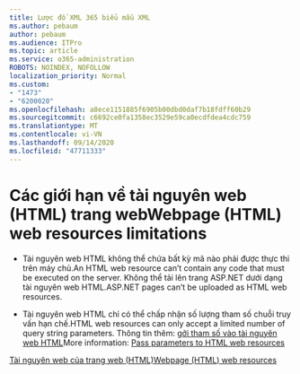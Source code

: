 ```yaml
---
title: Lược đồ XML 365 biểu mẫu XML
ms.author: pebaum
author: pebaum
ms.audience: ITPro
ms.topic: article
ms.service: o365-administration
ROBOTS: NOINDEX, NOFOLLOW
localization_priority: Normal
ms.custom:
- "1473"
- "6200020"
ms.openlocfilehash: a8ece1151885f6905b00dbd0daf7b18fdff60b29
ms.sourcegitcommit: c6692ce0fa1358ec3529e59ca0ecdfdea4cdc759
ms.translationtype: MT
ms.contentlocale: vi-VN
ms.lasthandoff: 09/14/2020
ms.locfileid: "47711333"
---
```

# <a name="webpage-html-web-resources-limitations"></a><span data-ttu-id="5bb64-102">Các giới hạn về tài nguyên web (HTML) trang web</span><span class="sxs-lookup"><span data-stu-id="5bb64-102">Webpage (HTML) web resources limitations</span></span>

* <span data-ttu-id="5bb64-103">Tài nguyên web HTML không thể chứa bất kỳ mã nào phải được thực thi trên máy chủ.</span><span class="sxs-lookup"><span data-stu-id="5bb64-103">An HTML web resource can’t contain any code that must be executed on the server.</span></span> <span data-ttu-id="5bb64-104">Không thể tải lên trang ASP.NET dưới dạng tài nguyên web HTML.</span><span class="sxs-lookup"><span data-stu-id="5bb64-104">ASP.NET pages can’t be uploaded as HTML web resources.</span></span>

* <span data-ttu-id="5bb64-105">Tài nguyên web HTML chỉ có thể chấp nhận số lượng tham số chuỗi truy vấn hạn chế.</span><span class="sxs-lookup"><span data-stu-id="5bb64-105">HTML web resources can only accept a limited number of query string parameters.</span></span> <span data-ttu-id="5bb64-106">Thông tin thêm: [gởi tham số vào tài nguyên web HTML](https://docs.microsoft.com/dynamics365/customer-engagement/developer/webpage-html-web-resources#BKMK_PassingParametersToWebResources)</span><span class="sxs-lookup"><span data-stu-id="5bb64-106">More information: [Pass parameters to HTML web resources](https://docs.microsoft.com/dynamics365/customer-engagement/developer/webpage-html-web-resources#BKMK_PassingParametersToWebResources)</span></span>

[<span data-ttu-id="5bb64-107">Tài nguyên web của trang web (HTML)</span><span class="sxs-lookup"><span data-stu-id="5bb64-107">Webpage (HTML) web resources</span></span>](https://docs.microsoft.com/dynamics365/customer-engagement/developer/webpage-html-web-resources)
